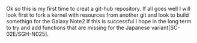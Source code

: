 Ok so this is my first time to creat a git-hub repository.
If all goes well I will look first to fork a kernel with resources from another git and look to build somethign for the Galaxy Note2
If this is successful I hope in the long term to try and add functions that are missing for the Japanese variant[SC-02E/SGH-N025].
